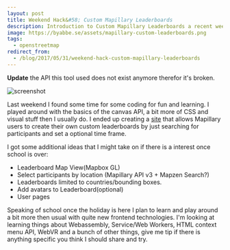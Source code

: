 ```yaml
---
layout: post
title: Weekend Hack&#58; Custom Mapillary Leaderboards
description: Introduction to Custom Mapillary Leaderboards a recent weekend hack that let\'s you create a custom Mapillary leaderboard for your friends or event.
image: https://byabbe.se/assets/mapillary-custom-leaderboards.png
tags:
  - openstreetmap
redirect_from:
  - /blog/2017/05/31/weekend-hack-custom-mapillary-leaderboards
---
```


**Update** the API this tool used does not exist anymore therefor it's broken.

![screenshot](https://byabbe.se/assets/mapillary-custom-leaderboards.png)

Last weekend I found some time for some coding for fun and learning. I played around with the basics of the canvas API, a bit more of CSS and visual stuff then I usually do. I ended up creating a [site](https://byabbe.se/Mapillary-Custom-Leaderboards/) that allows Mapillary users to create their own custom leaderboards by just searching for participants and set a optional time frame.

I got some additional ideas that I might take on if there is a interest once school is over\:

 - Leaderboard Map View(Mapbox GL)
 - Select participants by location (Mapillary API v3 + Mapzen Search?)
 - Leaderboards limited to countries/bounding boxes.
 - Add avatars to Leaderboard(optional)
 - User pages

Speaking of school once the holiday is here I plan to learn and play around a bit more then usual with quite new frontend technologies. I'm looking at learning things about Webassembly, Service/Web Workers, HTML context menu API, WebVR and a bunch of other things, give me tip if there is anything specific you think I should share and try.
